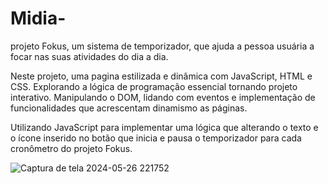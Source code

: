 # Midia-
projeto Fokus, um sistema de temporizador, que ajuda a pessoa usuária a focar nas suas atividades do dia a dia.

Neste projeto, uma pagina estilizada e dinâmica com JavaScript, HTML e CSS. Explorando a lógica de programação essencial tornando projeto interativo. 
Manipulando o DOM, lidando com eventos e implementação de funcionalidades que acrescentam dinamismo as páginas.

Utilizando JavaScript para implementar uma lógica que alterando o texto e o ícone inserido no botão que inicia e pausa o temporizador para 
cada cronômetro do projeto Fokus. 

![Captura de tela 2024-05-26 221752](https://github.com/Cleiton-Pr/Midia/assets/109486247/a29a4e3d-5460-4117-8c60-356ece2c09c1)
